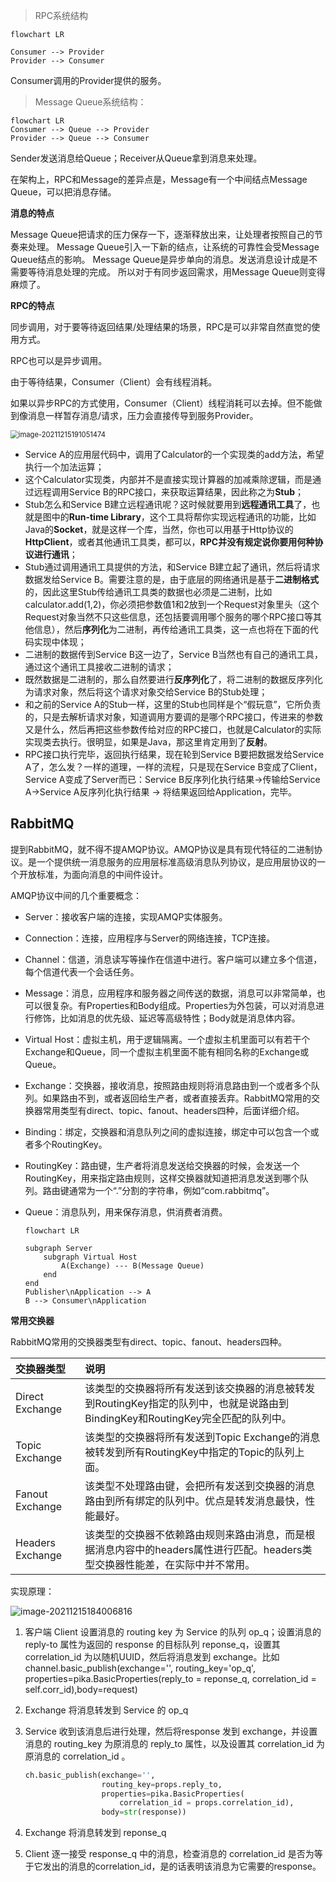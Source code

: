 > RPC系统结构

```mermaid
flowchart LR
 
Consumer --> Provider
Provider --> Consumer
```

Consumer调用的Provider提供的服务。

>  Message Queue系统结构：

```mermaid
flowchart LR
Consumer --> Queue --> Provider
Provider --> Queue --> Consumer
```

Sender发送消息给Queue；Receiver从Queue拿到消息来处理。

在架构上，RPC和Message的差异点是，Message有一个中间结点Message Queue，可以把消息存储。

**消息的特点**

Message Queue把请求的压力保存一下，逐渐释放出来，让处理者按照自己的节奏来处理。
Message Queue引入一下新的结点，让系统的可靠性会受Message Queue结点的影响。
Message Queue是异步单向的消息。发送消息设计成是不需要等待消息处理的完成。
所以对于有同步返回需求，用Message Queue则变得麻烦了。

**RPC的特点**

同步调用，对于要等待返回结果/处理结果的场景，RPC是可以非常自然直觉的使用方式。

RPC也可以是异步调用。

由于等待结果，Consumer（Client）会有线程消耗。

如果以异步RPC的方式使用，Consumer（Client）线程消耗可以去掉。但不能做到像消息一样暂存消息/请求，压力会直接传导到服务Provider。

<img src="https://gitee.com/zbw2535463841/images-bed/raw/master/2021/12/18/image-20211215191051474.png" alt="image-20211215191051474" style="zoom:80%;" />

- Service     A的应用层代码中，调用了Calculator的一个实现类的add方法，希望执行一个加法运算；
- 这个Calculator实现类，内部并不是直接实现计算器的加减乘除逻辑，而是通过远程调用Service     B的RPC接口，来获取运算结果，因此称之为**Stub**；
- Stub怎么和Service     B建立远程通讯呢？这时候就要用到**远程通讯工具**了，也就是图中的**Run-time Library**，这个工具将帮你实现远程通讯的功能，比如Java的**Socket**，就是这样一个库，当然，你也可以用基于Http协议的**HttpClient**，或者其他通讯工具类，都可以，**RPC并没有规定说你要用何种协议进行通讯**；
- Stub通过调用通讯工具提供的方法，和Service     B建立起了通讯，然后将请求数据发给Service B。需要注意的是，由于底层的网络通讯是基于**二进制格式**的，因此这里Stub传给通讯工具类的数据也必须是二进制，比如calculator.add(1,2)，你必须把参数值1和2放到一个Request对象里头（这个Request对象当然不只这些信息，还包括要调用哪个服务的哪个RPC接口等其他信息），然后**序列化**为二进制，再传给通讯工具类，这一点也将在下面的代码实现中体现；
- 二进制的数据传到Service     B这一边了，Service B当然也有自己的通讯工具，通过这个通讯工具接收二进制的请求；
- 既然数据是二进制的，那么自然要进行**反序列化**了，将二进制的数据反序列化为请求对象，然后将这个请求对象交给Service     B的Stub处理；
- 和之前的Service     A的Stub一样，这里的Stub也同样是个“假玩意”，它所负责的，只是去解析请求对象，知道调用方要调的是哪个RPC接口，传进来的参数又是什么，然后再把这些参数传给对应的RPC接口，也就是Calculator的实际实现类去执行。很明显，如果是Java，那这里肯定用到了**反射**。
- RPC接口执行完毕，返回执行结果，现在轮到Service     B要把数据发给Service A了，怎么发？一样的道理，一样的流程，只是现在Service B变成了Client，Service     A变成了Server而已：Service B反序列化执行结果->传输给Service A->Service A反序列化执行结果     -> 将结果返回给Application，完毕。

## RabbitMQ

提到RabbitMQ，就不得不提AMQP协议。AMQP协议是具有现代特征的二进制协议。是一个提供统一消息服务的应用层标准高级消息队列协议，是应用层协议的一个开放标准，为面向消息的中间件设计。

AMQP协议中间的几个重要概念：

- Server：接收客户端的连接，实现AMQP实体服务。

- Connection：连接，应用程序与Server的网络连接，TCP连接。

- Channel：信道，消息读写等操作在信道中进行。客户端可以建立多个信道，每个信道代表一个会话任务。

- Message：消息，应用程序和服务器之间传送的数据，消息可以非常简单，也可以很复杂。有Properties和Body组成。Properties为外包装，可以对消息进行修饰，比如消息的优先级、延迟等高级特性；Body就是消息体内容。

- Virtual     Host：虚拟主机，用于逻辑隔离。一个虚拟主机里面可以有若干个Exchange和Queue，同一个虚拟主机里面不能有相同名称的Exchange或Queue。

- Exchange：交换器，接收消息，按照路由规则将消息路由到一个或者多个队列。如果路由不到，或者返回给生产者，或者直接丢弃。RabbitMQ常用的交换器常用类型有direct、topic、fanout、headers四种，后面详细介绍。

- Binding：绑定，交换器和消息队列之间的虚拟连接，绑定中可以包含一个或者多个RoutingKey。

- RoutingKey：路由键，生产者将消息发送给交换器的时候，会发送一个RoutingKey，用来指定路由规则，这样交换器就知道把消息发送到哪个队列。路由键通常为一个“.”分割的字符串，例如“com.rabbitmq”。

- Queue：消息队列，用来保存消息，供消费者消费。

    ```mermaid
    flowchart LR
    
    subgraph Server
        subgraph Virtual Host
            A(Exchange) --- B(Message Queue)
        end
    end
    Publisher\nApplication --> A
    B --> Consumer\nApplication
    ```

    

**常用交换器**

RabbitMQ常用的交换器类型有direct、topic、fanout、headers四种。

| 交换器类型       | 说明                                                         |
| :--------------- | :----------------------------------------------------------- |
| Direct Exchange  | 该类型的交换器将所有发送到该交换器的消息被转发到RoutingKey指定的队列中，也就是说路由到BindingKey和RoutingKey完全匹配的队列中。 |
| Topic Exchange   | 该类型的交换器将所有发送到Topic Exchange的消息被转发到所有RoutingKey中指定的Topic的队列上面。 |
| Fanout Exchange  | 该类型不处理路由键，会把所有发送到交换器的消息路由到所有绑定的队列中。优点是转发消息最快，性能最好。 |
| Headers Exchange | 该类型的交换器不依赖路由规则来路由消息，而是根据消息内容中的headers属性进行匹配。headers类型交换器性能差，在实际中并不常用。 |

实现原理：

![image-20211215184006816](https://gitee.com/zbw2535463841/images-bed/raw/master/2021/12/18/image-20211215184006816.png)

1. 客户端 Client 设置消息的 routing key 为 Service 的队列 op_q；设置消息的 reply-to 属性为返回的 response 的目标队列 reponse_q，设置其 correlation_id 为以随机UUID，然后将消息发到 exchange。比如 channel.basic_publish(exchange='', routing_key='op_q', properties=pika.BasicProperties(reply_to = reponse_q, correlation_id = self.corr_id),body=request)

2.  Exchange 将消息转发到 Service 的 op_q

3. Service 收到该消息后进行处理，然后将response 发到 exchange，并设置消息的 routing_key 为原消息的 reply_to 属性，以及设置其 correlation_id 为原消息的 correlation_id 。

    ```python
    ch.basic_publish(exchange='',
                     routing_key=props.reply_to, 
                     properties=pika.BasicProperties(
                         correlation_id = props.correlation_id),
                     body=str(response))
    ```

4. Exchange 将消息转发到 reponse_q

5. Client 逐一接受 response_q 中的消息，检查消息的 correlation_id 是否为等于它发出的消息的correlation_id，是的话表明该消息为它需要的response。